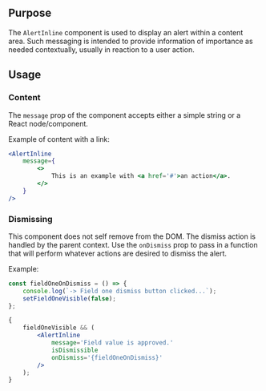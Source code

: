 ## Purpose

The `AlertInline` component is used to display an alert within a content area. Such messaging is intended to provide information of importance as needed contextually, usually in reaction to a user action.

## Usage

### Content

The `message` prop of the component accepts either a simple string or a React node/component.

Example of content with a link:

```jsx
<AlertInline
	message={
		<>
			This is an example with <a href='#'>an action</a>.
		</>
	}
/>
```

### Dismissing

This component does not self remove from the DOM. The dismiss action is handled by the parent context. Use the `onDismiss` prop to pass in a function that will perform whatever actions are desired to dismiss the alert.

Example:

```javascript
const fieldOneOnDismiss = () => {
	console.log(`-> Field one dismiss button clicked...`);
	setFieldOneVisible(false);
};
```

```jsx
{
	fieldOneVisible && (
		<AlertInline
			message='Field value is approved.'
			isDismissible
			onDismiss='{fieldOneOnDismiss}'
		/>
	);
}
```
